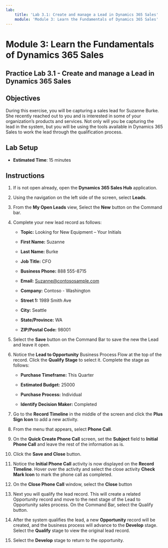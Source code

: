 ```yaml
---
lab:
    title: 'Lab 3.1: Create and manage a Lead in Dynamics 365 Sales'
    module: 'Module 3: Learn the Fundamentals of Dynamics 365 Sales'
---
```


Module 3: Learn the Fundamentals of Dynamics 365 Sales
========================

## Practice Lab 3.1 - Create and manage a Lead in Dynamics 365 Sales

## Objectives

During this exercise, you will be capturing a sales lead for Suzanne Burke. She recently reached out to you and is interested in some of your organization’s products and services. Not only will you be capturing the lead in the system, but you will be using the tools available in Dynamics 365 Sales to work the lead through the qualification process.


## Lab Setup

  - **Estimated Time**: 15 minutes

## Instructions

1. If is not open already, open the **Dynamics 365 Sales Hub** application. 

2. Using the navigation on the left side of the screen, select **Leads**. 

3. From the **My Open Leads** view, Select the **New** button on the Command bar.

4. Complete your new lead record as follows:

	- **Topic:** Looking for New Equipment – Your Initials

	- **First Name:** Suzanne

	- **Last Name:** Burke

	- **Job Title:** CFO

	- **Business Phone:** 888 555-8715

	- **Email:** Suzanne@contososample.com

	- **Company:** Contoso - Washington

	- **Street 1:** 1989 Smith Ave

	- **City:** Seattle

	- **State/Province:** WA

	- **ZIP/Postal Code:** 98001 

5. Select the **Save** button on the Command Bar to save the new the Lead and leave it open.

6. Notice the **Lead to Opportunity** Business Process Flow at the top of the record. Click the **Qualify Stage** to select it. Complete the stage as follows:

	- **Purchase Timeframe:** This Quarter

	- **Estimated Budget:** 25000 

	- **Purchase Process:** Individual

	- **Identify Decision Maker:** Completed

7. Go to the **Record Timeline** in the middle of the screen and click the **Plus Sign Icon** to add a new activity. 

8. From the menu that appears, select **Phone Call**.

9. On the **Quick Create Phone Call** screen, set the **Subject** field to **Initial Phone Call** and leave the rest of the information as is. 

10. Click the **Save and Close** button.

11. Notice the **Initial Phone Call** activity is now displayed on the **Record Timeline**. Hover over the activity and select the close activity **Check Mark Icon** to mark the phone call as completed. 

12. On the **Close Phone Call** window, select the **Close** button 

13. Next you will qualify the lead record.  This will create a related Opportunity record and move to the next stage of the Lead to Opportunity sales process.  On the Command Bar, select the Qualify button.  

14. After the system qualifies the lead, a new **Opportunity** record will be created, and the business process will advance to the **Develop** stage.  Select the **Qualify** stage to view the original lead record. 

15. Select the **Develop** stage to return to the opportunity.

